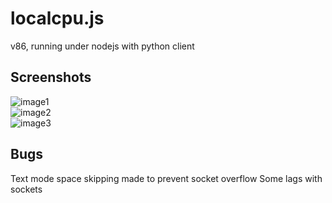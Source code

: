 # localcpu.js
v86, running under nodejs with python client
## Screenshots
![image1](https://user-images.githubusercontent.com/68371847/147375708-573aaaa3-6b80-4bce-bf00-c58513a123c5.png) <br />
![image2](https://user-images.githubusercontent.com/68371847/147375761-84ad328c-7372-49e3-9da3-a68e616d43df.png) <br />
![image3](https://user-images.githubusercontent.com/68371847/147375863-b6ae4bb8-eaf2-419c-8390-44b1800c3ff6.png)

## Bugs
Text mode space skipping made to prevent socket overflow 
Some lags with sockets
